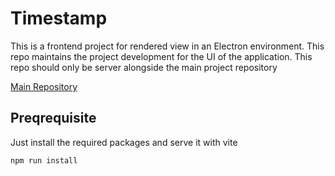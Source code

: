 # Timestamp

This is a frontend project for rendered view in an Electron environment. This repo maintains the project development for the UI of the application. This repo should only be server alongside the main project repository

[Main Repository](https://github.com/Wakugumi/project-timestamp)

## Preqrequisite

Just install the required packages and serve it with vite
```
npm run install
```
